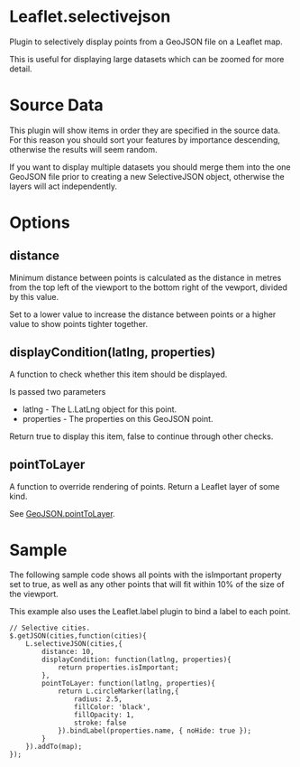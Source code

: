 Leaflet.selectivejson
=====================

Plugin to selectively display points from a GeoJSON file on a Leaflet map.

This is useful for displaying large datasets which can be zoomed for more detail.

Source Data
===========
This plugin will show items in order they are specified in the source data. For 
this reason you should sort your features by importance descending, otherwise the
results will seem random.

If you want to display multiple datasets you should merge them into the one
GeoJSON file prior to creating a new SelectiveJSON object, otherwise the layers
will act independently.

Options
=======

distance
--------
Minimum distance between points is calculated as the distance in metres
from the top left of the viewport to the bottom right of the vewport, divided by
this value.

Set to a lower value to increase the distance between points or a higher value
to show points tighter together.

displayCondition(latlng, properties)
----------------
A function to check whether this item should be displayed.

Is passed two parameters

* latlng - The L.LatLng object for this point.
* properties - The properties on this GeoJSON point.

Return true to display this item, false to continue through other checks.

pointToLayer
------------
A function to override rendering of points. Return a Leaflet layer of some kind.

See [GeoJSON.pointToLayer](http://leafletjs.com/reference.html#geojson-pointtolayer).

Sample
======
The following sample code shows all points with the isImportant property set to
true, as well as any other points that will fit within 10% of the size of the
viewport.

This example also uses the Leaflet.label plugin to bind a label to each point.

    // Selective cities.
    $.getJSON(cities,function(cities){
        L.selectiveJSON(cities,{
            distance: 10,
            displayCondition: function(latlng, properties){
                return properties.isImportant;
            },
            pointToLayer: function(latlng, properties){
                return L.circleMarker(latlng,{
                    radius: 2.5,
                    fillColor: 'black',
                    fillOpacity: 1,
                    stroke: false
                }).bindLabel(properties.name, { noHide: true });
            }
        }).addTo(map);
    });
